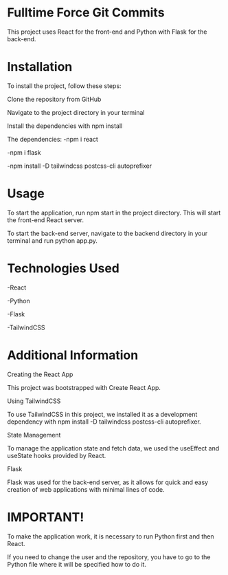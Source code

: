 # Fulltime Force Git Commits
This project uses React for the front-end and Python with Flask for the back-end.

# Installation
To install the project, follow these steps:

Clone the repository from GitHub

Navigate to the project directory in your terminal

Install the dependencies with npm install

The dependencies:
-npm i react

-npm i flask


-npm install -D tailwindcss postcss-cli autoprefixer

# Usage
To start the application, run npm start in the project directory. This will start the front-end React server.

To start the back-end server, navigate to the backend directory in your terminal and run python app.py.

# Technologies Used
-React

-Python

-Flask

-TailwindCSS


# Additional Information
Creating the React App

This project was bootstrapped with Create React App.

Using TailwindCSS

To use TailwindCSS in this project, we installed it as a development dependency with npm install -D tailwindcss postcss-cli autoprefixer.

State Management

To manage the application state and fetch data, we used the useEffect and useState hooks provided by React.

Flask

Flask was used for the back-end server, as it allows for quick and easy creation of web applications with minimal lines of code.

# IMPORTANT!

To make the application work, it is necessary to run Python first and then React.

If you need to change the user and the repository, you have to go to the Python file where it will be specified how to do it.
